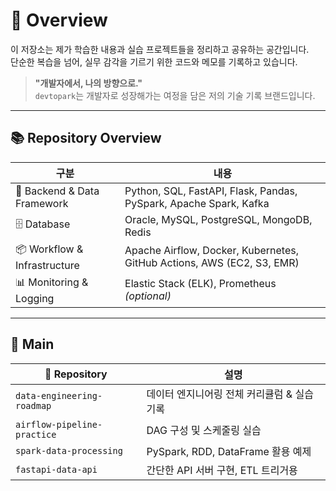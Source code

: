 # 👋 Overview

이 저장소는 제가 학습한 내용과 실습 프로젝트들을 정리하고 공유하는 공간입니다.  
단순한 복습을 넘어, 실무 감각을 기르기 위한 코드와 메모를 기록하고 있습니다.

> **"개발자에서, 나의 방향으로."**  
> `devtopark`는 개발자로 성장해가는 여정을 담은 저의 기술 기록 브랜드입니다.

---

## 📚 Repository Overview

| 구분 | 내용 |
|------|------|
| 🔧 Backend & Data Framework | Python, SQL, FastAPI, Flask, Pandas, PySpark, Apache Spark, Kafka |
| 🗄️ Database | Oracle, MySQL, PostgreSQL, MongoDB, Redis |
| 📦 Workflow & Infrastructure | Apache Airflow, Docker, Kubernetes, GitHub Actions, AWS (EC2, S3, EMR) |
| 📊 Monitoring & Logging | Elastic Stack (ELK), Prometheus *(optional)* |

---

## 📂 Main

| 📁 Repository | 설명 |
|---------------|------|
| `data-engineering-roadmap` | 데이터 엔지니어링 전체 커리큘럼 & 실습 기록 |
| `airflow-pipeline-practice` | DAG 구성 및 스케줄링 실습 |
| `spark-data-processing` | PySpark, RDD, DataFrame 활용 예제 |
| `fastapi-data-api` | 간단한 API 서버 구현, ETL 트리거용 |
